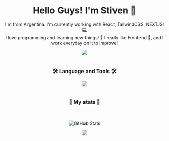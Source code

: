 <div align="center">
  <h1>Hello Guys! I'm Stiven 🦎</h1>
  <p>
   I'm from Argentina. I'm currently working with React, TailwindCSS, NEXTJS! 💻<br>
  I love programming and learning new things! 🚀 I really like Frontend 🎨, and I work everyday on it to improve!</p>
  <a href="https://www.linkedin.com/in/airtor-stiven-vusanovich-2a6358261/" target="_blank">
    <img src="https://img.shields.io/badge/LinkedIn-0077B5?style=for-the-badge&logo=linkedin&logoColor=white" />
  </a>
</div>
<div align="center">
  <br>
  <h3> 🛠️ Language and Tools 🛠️</h2>
  <img src="https://skillicons.dev/icons?i=js,react,py,tailwind,sass,git,vite,figma,nodejs,ts,nextjs,electron" />
</div>
<div align="center">
  <br>
  <h3> 🚀 My stats 🚀</h2>
  <br>
  <p align="center">
  <img src="https://github-readme-stats.vercel.app/api?username=StivenCodess&show_icons=true&theme=dracula&hide_border=true&border_radius=20&layout=compact" alt="GitHub Stats">
</p>
<p align="center">
  <img src="https://github-readme-stats.vercel.app/api/top-langs/?username=StivenCodess&layout=compact&show_icons=true&theme=dracula&hide_border=true&border_radius=20">
</p>

</div>




